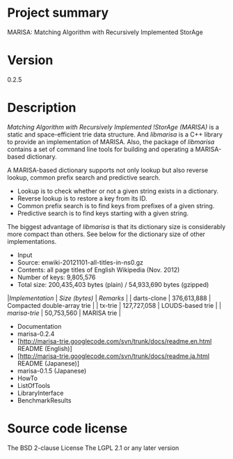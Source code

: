 # Project summary

MARISA: Matching Algorithm with Recursively Implemented StorAge

# Version

0.2.5

# Description

*Matching Algorithm with Recursively Implemented !StorAge (MARISA)* is a static and space-efficient trie data structure. And *libmarisa* is a C++ library to provide an implementation of MARISA. Also, the package of *libmarisa* contains a set of command line tools for building and operating a MARISA-based dictionary.

A MARISA-based dictionary supports not only lookup but also reverse lookup, common prefix search and predictive search.

 * Lookup is to check whether or not a given string exists in a dictionary.
 * Reverse lookup is to restore a key from its ID.
 * Common prefix search is to find keys from prefixes of a given string.
 * Predictive search is to find keys starting with a given string.

The biggest advantage of *libmarisa* is that its dictionary size is considerably more compact than others. See below for the dictionary size of other implementations.

 * Input
  * Source: enwiki-20121101-all-titles-in-ns0.gz
  * Contents: all page titles of English Wikipedia (Nov. 2012)
  * Number of keys: 9,805,576
  * Total size: 200,435,403 bytes (plain) / 54,933,690 bytes (gzipped)

|*Implementation* | *Size (bytes)* | *Remarks*                   |
|  darts-clone     |   376,613,888  | Compacted double-array trie |
|  tx-trie         |   127,727,058  | LOUDS-based trie            |
| *marisa-trie*    |    50,753,560  | MARISA trie                 |

 * Documentation
  * marisa-0.2.4
   * [http://marisa-trie.googlecode.com/svn/trunk/docs/readme.en.html README (English)]
   * [http://marisa-trie.googlecode.com/svn/trunk/docs/readme.ja.html README (Japanese)]
  * marisa-0.1.5 (Japanese)
   * HowTo
   * ListOfTools
   * LibraryInterface
   * BenchmarkResults

# Source code license

The BSD 2-clause License
The LGPL 2.1 or any later version

